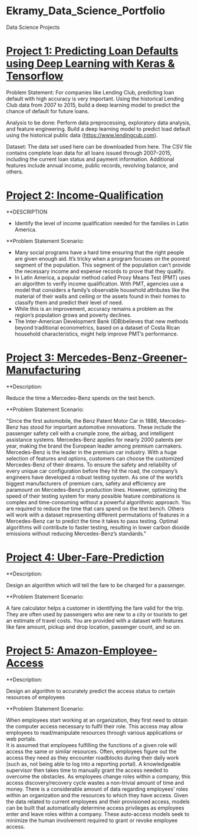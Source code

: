 # Ekramy_Data_Science_Portfolio
Data Science Projects

# [Project 1: Predicting Loan Defaults using Deep Learning with Keras & Tensorflow](https://github.com/Ekramy-Younan/Lending-Club-Loan)
Problem Statement:
For companies like Lending Club, predicting loan default with high accuracy is very important. Using the historical Lending Club data from 2007 to 2015, build a deep learning model to predict the chance of default for future loans.

Analysis to be done:
Perform data preprocessing, exploratory data analysis, and feature engineering. Build a deep learning model to predict load default using the historical public data (https://www.lendingcub.com).

Dataset:
The data set used here can be downloaded from here. The CSV file contains complete loan data for all loans issued through 2007–2015, including the current loan status and payment information. Additional features include annual income, public records, revolving balance, and others.


# [Project 2: Income-Qualification](https://github.com/Ekramy-Younan/Income-Qualification)

**DESCRIPTION
  * Identify the level of income qualification needed for the families in Latin America.

**Problem Statement Scenario:
  * Many social programs have a hard time ensuring that the right people are given enough aid. It’s tricky when a program focuses on the poorest segment of the population. This segment of the population can’t provide the necessary income and expense records to prove that they qualify.
  * In Latin America, a popular method called Proxy Means Test (PMT) uses an algorithm to verify income qualification. With PMT, agencies use a model that considers a family’s observable household attributes like the material of their walls and ceiling or the assets found in their homes to classify them and predict their level of need.
  * While this is an improvement, accuracy remains a problem as the region’s population grows and poverty declines.
  * The Inter-American Development Bank (IDB)believes that new methods beyond traditional econometrics, based on a dataset of Costa Rican household characteristics, might help improve PMT’s performance.

# [Project 3: Mercedes-Benz-Greener-Manufacturing](https://github.com/Ekramy-Younan/Mercedes-Benz-Greener-Manufacturing)
**Description:

Reduce the time a Mercedes-Benz spends on the test bench.

**Problem Statement Scenario:

"Since the first automobile, the Benz Patent Motor Car in 1886, Mercedes-Benz has stood for important automotive innovations. These include the passenger safety cell with a crumple zone, the airbag, and intelligent assistance systems. 
Mercedes-Benz applies for nearly 2000 patents per year, making the brand the European leader among premium carmakers. Mercedes-Benz is the leader in the premium car industry. With a huge selection of features and options, customers can choose the customized Mercedes-Benz of their dreams. 
To ensure the safety and reliability of every unique car configuration before they hit the road, the company’s engineers have developed a robust testing system. As one of the world’s biggest manufacturers of premium cars, safety and efficiency are paramount on Mercedes-Benz’s production lines. 
However, optimizing the speed of their testing system for many possible feature combinations is complex and time-consuming without a powerful algorithmic approach. You are required to reduce the time that cars spend on the test bench. 
Others will work with a dataset representing different permutations of features in a Mercedes-Benz car to predict the time it takes to pass testing. Optimal algorithms will contribute to faster testing, resulting in lower carbon dioxide emissions without reducing Mercedes-Benz’s standards."


# [Project 4: Uber-Fare-Prediction](https://github.com/Ekramy-Younan/Uber-Fare-Prediction)

**Description:

Design an algorithm which will tell the fare to be charged for a passenger.

**Problem Statement Scenario:

A fare calculator helps a customer in identifying the fare valid for the trip. They are often used by passengers who are new to a city or tourists to get an estimate of travel costs. You are provided with a dataset with features like fare amount, pickup and drop location, passenger count, and so on.

# [Project 5: Amazon-Employee-Access](https://github.com/Ekramy-Younan/Amazon.com---Employee-Access)

**Description:

Design an algorithm to accurately predict the access status to certain resources of employees

**Problem Statement Scenario:

When employees start working at an organization, they first need to obtain the computer access necessary to fulfil their role. This access may allow employees to read/manipulate resources through various applications or web portals.  
It is assumed that employees fulfilling the functions of a given role will access the same or similar resources. Often, employees figure out the access they need as they encounter roadblocks during their daily work (such as, not being able to log into a reporting portal). 
A knowledgeable supervisor then takes time to manually grant the access needed to overcome the obstacles. As employees change roles within a company, this access discovery/recovery cycle wastes a non-trivial amount of time and money. 
There is a considerable amount of data regarding employees’ roles within an organization and the resources to which they have access. Given the data related to current employees and their provisioned access, models can be built that automatically determine access privileges as employees enter and leave roles within a company. 
These auto-access models seek to minimize the human involvement required to grant or revoke employee access.
